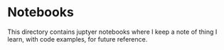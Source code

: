 # Notebooks
This directory contains juptyer notebooks where I keep a note of thing I learn, with code examples, for future reference.
